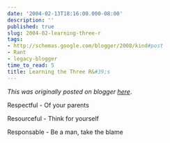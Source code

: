 ```yaml
---
date: '2004-02-13T18:16:00.000-08:00'
description: ''
published: true
slug: 2004-02-learning-three-r
tags:
- http://schemas.google.com/blogger/2008/kind#post
- Rant
- legacy-blogger
time_to_read: 5
title: Learning the Three R&#39;s
---
```


*This was originally posted on blogger [here](https://techshorts.blogspot.com/2004/02/learning-three-r.html)*.

<p>Respectful - Of your parents</p><p>Resourceful - Think for yourself</p><p>Responsable - Be a man, take the blame</p>